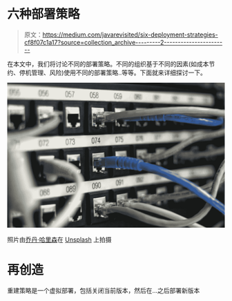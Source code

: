 # 六种部署策略

> 原文：<https://medium.com/javarevisited/six-deployment-strategies-cf8f07c1a17?source=collection_archive---------2----------------------->

在本文中，我们将讨论不同的部署策略。不同的组织基于不同的因素(如成本节约、停机管理、风险)使用不同的部署策略..等等。下面就来详细探讨一下。

![](img/9be18276203e0ebc8adcfe1444a45f8a.png)

照片由[乔丹·哈里森](https://unsplash.com/@jordanharrison?utm_source=medium&utm_medium=referral)在 [Unsplash](https://unsplash.com?utm_source=medium&utm_medium=referral) 上拍摄

# 再创造

重建策略是一个虚拟部署，包括关闭当前版本，然后在…之后部署新版本